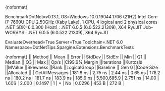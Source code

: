 {noformat}

BenchmarkDotNet=v0.13.1, OS=Windows 10.0.19044.1706 (21H2)
Intel Core i7-7660U CPU 2.50GHz (Kaby Lake), 1 CPU, 4 logical and 2 physical cores
.NET SDK=6.0.300
  [Host]     : .NET 6.0.5 (6.0.522.21309), X64 RyuJIT
  Job-WORVYS : .NET 6.0.5 (6.0.522.21309), X64 RyuJIT

EvaluateOverhead=True  Server=True  Toolchain=.NET 6.0  
Namespace=DotNetTips.Spargine.Extensions.BenchmarkTests  

{noformat}
||        Method ||    Mean ||  Error || StdDev || StdErr ||     Min ||      Q1 ||  Median ||      Q3 ||     Max ||       Op/s ||CI99.9% Margin ||Iterations ||Kurtosis ||MValue ||Skewness ||Rank ||LogicalGroup ||Baseline || Gen 0 ||Code Size ||Allocated ||
| GetAllMessages | 181.8 ns | 2.75 ns | 2.44 ns | 0.65 ns | 178.2 ns | 180.2 ns | 181.7 ns | 183.9 ns | 185.9 ns | 5,500,685.9 |       2.751 ns |      14.00 |    1.606 |  2.000 |   0.1497 |    1 |            * |       No | 0.0296 |     453 B |     272 B |
